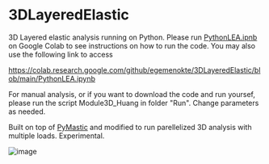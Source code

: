 # 3DLayeredElastic
3D Layered elastic analysis running on Python. Please run [PythonLEA.ipnb](https://colab.research.google.com/github/egemenokte/3DLayeredElastic/blob/main/PythonLEA.ipynb) on Google Colab to see instructions on how to run the code. You may also use the following link to access

https://colab.research.google.com/github/egemenokte/3DLayeredElastic/blob/main/PythonLEA.ipynb

For manual analysis, or if you want to download the code and run yoursef, please run the script Module3D_Huang in folder "Run". Change parameters as needed. 

Built on top of [PyMastic](https://github.com/Mostafa-Nakhaei/PyMastic) and modified to run parellelized 3D analysis with multiple loads. Experimental. 


![image](https://github.com/egemenokte/3DLayeredElastic/assets/45702242/b1c1cf7d-e1e9-4616-a408-90c25813c03e)

